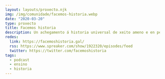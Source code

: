 ```yaml
---
layout: layouts/proxecto.njk
img: /img/comunidade/facemos-historia.webp
date: "2020-03-20"
type: proxecto
title: Facemos historia
description: Un achegamento á historia universal de xeito ameno e en pequenas doses. Unha viaxe no tempo, desde Galiza e en galego.
redes:
  link: https://facemoshistoria.gal/
  rss: https://www.spreaker.com/show/1922320/episodes/feed
  twitter: https://twitter.com/facemoshistoria
tags:
  - podcast
  - ensino
  - historia
---
```


